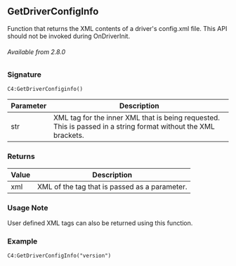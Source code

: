 ## GetDriverConfigInfo

Function that returns the XML contents of a driver's config.xml file. This API should not be invoked during OnDriverInit.

###### Available from 2.8.0


### Signature

`C4:GetDriverConfiginfo()`


| Parameter | Description |
| --- | --- |
| str | XML tag for the inner XML that is being requested. This is passed in a string format without the XML brackets. |


### Returns

| Value| Description |
| --- | --- |
| xml | XML of the tag that is passed as a parameter.


### Usage Note

User defined XML tags can also be returned using this function.


### Example

`C4:GetDriverConfigInfo("version")`